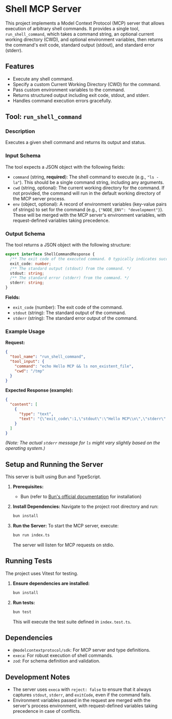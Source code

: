 # Shell MCP Server

This project implements a Model Context Protocol (MCP) server that allows execution of arbitrary shell commands. It provides a single tool, `run_shell_command`, which takes a command string, an optional current working directory (CWD), and optional environment variables, then returns the command's exit code, standard output (stdout), and standard error (stderr).

## Features

*   Execute any shell command.
*   Specify a custom Current Working Directory (CWD) for the command.
*   Pass custom environment variables to the command.
*   Returns structured output including exit code, stdout, and stderr.
*   Handles command execution errors gracefully.

## Tool: `run_shell_command`

### Description

Executes a given shell command and returns its output and status.

### Input Schema

The tool expects a JSON object with the following fields:

*   `command` (string, **required**): The shell command to execute (e.g., `"ls -la"`). This should be a single command string, including any arguments.
*   `cwd` (string, optional): The current working directory for the command. If not provided, the command will run in the default working directory of the MCP server process.
*   `env` (object, optional): A record of environment variables (key-value pairs of strings) to set for the command (e.g., `{"NODE_ENV": "development"}`). These will be merged with the MCP server's environment variables, with request-defined variables taking precedence.

### Output Schema

The tool returns a JSON object with the following structure:

```typescript
export interface ShellCommandResponse {
  /** The exit code of the executed command. 0 typically indicates success. */
  exit_code: number;
  /** The standard output (stdout) from the command. */
  stdout: string;
  /** The standard error (stderr) from the command. */
  stderr: string;
}
```

**Fields:**

*   `exit_code` (number): The exit code of the command.
*   `stdout` (string): The standard output of the command.
*   `stderr` (string): The standard error output of the command.

### Example Usage

**Request:**

```json
{
  "tool_name": "run_shell_command",
  "tool_input": {
    "command": "echo Hello MCP && ls non_existent_file",
    "cwd": "/tmp"
  }
}
```

**Expected Response (example):**

```json
{
  "content": [
    {
      "type": "text",
      "text": "{\"exit_code\":1,\"stdout\":\"Hello MCP\\n\",\"stderr\":\"ls: non_existent_file: No such file or directory\\n\"}"
    }
  ]
}
```
*(Note: The actual `stderr` message for `ls` might vary slightly based on the operating system.)*

## Setup and Running the Server

This server is built using Bun and TypeScript.

1.  **Prerequisites:**
    *   Bun (refer to [Bun's official documentation](https://bun.sh/docs/installation) for installation)

2.  **Install Dependencies:**
    Navigate to the project root directory and run:
    ```bash
    bun install
    ```

3.  **Run the Server:**
    To start the MCP server, execute:
    ```bash
    bun run index.ts
    ```
    The server will listen for MCP requests on stdio.

## Running Tests

The project uses Vitest for testing.

1.  **Ensure dependencies are installed:**
    ```bash
    bun install
    ```

2.  **Run tests:**
    ```bash
    bun test
    ```
    This will execute the test suite defined in `index.test.ts`.

## Dependencies

*   `@modelcontextprotocol/sdk`: For MCP server and type definitions.
*   `execa`: For robust execution of shell commands.
*   `zod`: For schema definition and validation.

## Development Notes

*   The server uses `execa` with `reject: false` to ensure that it always captures `stdout`, `stderr`, and `exitCode`, even if the command fails.
*   Environment variables passed in the request are merged with the server's process environment, with request-defined variables taking precedence in case of conflicts.

